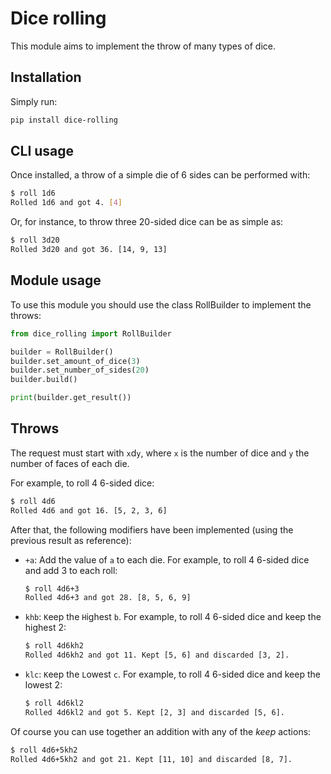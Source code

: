 # Dice rolling

This module aims to implement the throw of many types of dice.

## Installation

Simply run:

```bash
pip install dice-rolling
```

## CLI usage

Once installed, a throw of a simple die of 6 sides can be performed with:

```bash
$ roll 1d6
Rolled 1d6 and got 4. [4]
```

Or, for instance, to throw three 20-sided dice can be as simple as:

```bash
$ roll 3d20
Rolled 3d20 and got 36. [14, 9, 13]
```

## Module usage

To use this module you should use the class RollBuilder to implement the throws:

```python
from dice_rolling import RollBuilder

builder = RollBuilder()
builder.set_amount_of_dice(3)
builder.set_number_of_sides(20)
builder.build()

print(builder.get_result())
```


## Throws

The request must start with `x`d`y`, where `x` is the number of dice and `y` the number of faces of each die.

For example, to roll 4 6-sided dice:
```bash
$ roll 4d6
Rolled 4d6 and got 16. [5, 2, 3, 6]
```

After that, the following modifiers have been implemented
(using the previous result as reference):

- `+a`: Add the value of `a` to each die.
  For example, to roll 4 6-sided dice and add 3 to each roll:
  ```bash
  $ roll 4d6+3
  Rolled 4d6+3 and got 28. [8, 5, 6, 9]
  ```

- `khb`: `K`eep the `H`ighest `b`.
  For example, to roll 4 6-sided dice and keep the highest 2:
  ```bash
  $ roll 4d6kh2
  Rolled 4d6kh2 and got 11. Kept [5, 6] and discarded [3, 2].
  ```
- `klc`: `K`eep the `L`owest `c`.
  For example, to roll 4 6-sided dice and keep the lowest 2:
  ```bash
  $ roll 4d6kl2
  Rolled 4d6kl2 and got 5. Kept [2, 3] and discarded [5, 6].
  ```

Of course you can use together an addition with any of the *keep* actions:
```bash
$ roll 4d6+5kh2
Rolled 4d6+5kh2 and got 21. Kept [11, 10] and discarded [8, 7].
```

